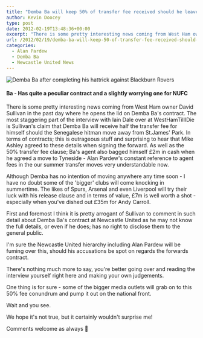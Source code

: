 ```yaml
---
title: "Demba Ba will keep 50% of transfer fee received should he leave Newcastle United"
author: Kevin Doocey
type: post
date: 2012-02-19T13:48:36+00:00
excerpt: "There is some pretty interesting news coming from West Ham owner David Sullivan in the past day where he opens the lid on Demba Ba's contract. The most staggering part of the.."
url: /2012/02/19/demba-ba-will-keep-50-of-transfer-fee-received-should-he-leave-newcastle-united/
categories:
  - Alan Pardew
  - Demba Ba
  - Newcastle United News
---
```


![Demba Ba after completing his hattrick against Blackburn Rovers](https://www.tynetime.com/wp-content/uploads/2012/02/Demba-Ba-Newcastle-United.jpg "Demba-Ba-Newcastle-United")

#### Ba - Has quite a peculiar contract and a slightly worrying one for NUFC

There is some pretty interesting news coming from West Ham owner David Sullivan in the past day where he opens the lid on Demba Ba's contract. The most staggering part of the interview with Iain Dale over at WestHamTillIDie is Sullivan's claim that Demba Ba will receive half the transfer fee for himself should the Senegalese hitman move away from St.James' Park. In terms of contracts; this is outrageous stuff and surprising to hear that Mike Ashley agreed to these details when signing the forward. As well as the 50% transfer fee clause; Ba's agent also bagged himself £2m in cash when he agreed a move to Tyneside - Alan Pardew's constant reference to agent fees in the our summer transfer moves very understandable now.

Although Demba has no intention of moving anywhere any time soon - I have no doubt some of the 'bigger' clubs will come knocking in summertime. The likes of Spurs, Arsenal and even Liverpool will try their luck with his release clause and in terms of value, £7m is well worth a shot - especially when you've dished out £35m for Andy Carroll.

First and foremost I think it is pretty arrogant of Sullivan to comment in such detail about Demba Ba's contract at Newcastle United as he may not know the full details, or even if he does; has no right to disclose them to the general public.

I'm sure the Newcastle United hierarchy including Alan Pardew will be fuming over this, should his accusations be spot on regards the forwards contract.

There's nothing much more to say, you're better going over and reading the interview yourself right here and making your own judgements.

One thing is for sure - some of the bigger media outlets will grab on to this 50% fee conundrum and pump it out on the national front.

Wait and you see.

We hope it's not true, but it certainly wouldn't surprise me!

Comments welcome as always 🙂
